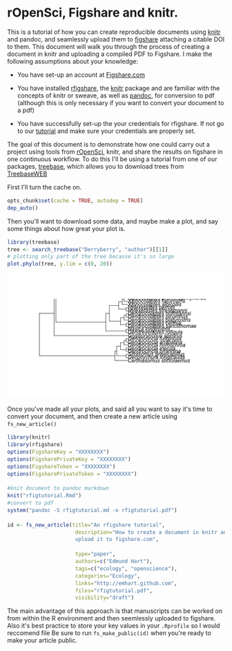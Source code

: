 rOpenSci, Figshare and knitr.
========================================================

This is a tutorial of how you can create reproducible documents using [knitr]( http://yihui.name/knitr/) and pandoc, and seamlessly upload them to [figshare](http;//www.figshare.com) attaching a citable DOI to them. This document will walk you through the process of creating a document in knitr and uploading a compiled PDF to Figshare.  I make the following assumptions about your knowledge:

* You have set-up an account at [Figshare.com](http://www.figshare.com)

* You have installed [rfigshare](http://cran.r-project.org/web/packages/rfigshare/index.html), the [knitr](http://yihui.name/knitr/) package and are familiar with the concepts of knitr or sweave, as well as [pandoc](http://johnmacfarlane.net/pandoc/), for conversion to pdf (although this is only necessary if you want to convert your document to a pdf)

* You have successfully set-up the your credentials for rfigshare.  If not go to our [tutorial](http://github.com/ropensci/rfigshare/blob/master/inst/doc/tutorial.md) and make sure your credentials are properly set.


The goal of this document is to demonstrate how one could carry out a project using tools from [rOpenSci](http://www.ropensci.org/), knitr, and share the results on figshare in one continuous workflow.  To do this I'll be using a tutorial from one of our packages, [treebase](http://cran.r-project.org/web/packages/treebase/), which allows you to download trees from [TreebaseWEB](http://treebase.org/treebase-web/home.html;jsessionid=A258F89FBF584F44E0CDB740B8ECF3A8)


First I'll turn the cache on.

```r
opts_chunk$set(cache = TRUE, autodep = TRUE)
dep_auto()
```

Then you'll want to download some data, and maybe make a plot, and say some things about how great your plot is.

```r
library(treebase)
tree <- search_treebase("Derryberry", "author")[[1]]
# plotting only part of the tree because it's so large
plot.phylo(tree, y.lim = c(0, 20))
```

![My amazing tree!](figure/unnamed-chunk-1.png) 


Once you've made all your plots, and said all you want to say it's time to convert your document, and then create a new article using `fs_new_article()`



```r
library(knitr)
library(rfigshare)
options(FigshareKey = "XXXXXXXX")
options(FigsharePrivateKey = "XXXXXXXX")
options(FigshareToken = "XXXXXXXX")
options(FigsharePrivateToken = "XXXXXXXX")

#knit document to pandoc markdown
knit("rfigtutorial.Rmd")
#convert to pdf
system("pandoc -S rfigtutorial.md -o rfigtutorial.pdf")

id <- fs_new_article(title="An rfigshare tutorial", 
                      description="How to create a document in knitr and 
                      upload it to figshare.com", 
                     
                      type="paper", 
                      authors=c("Edmund Hart"), 
                      tags=c("ecology", "openscience"), 
                      categories="Ecology", 
                      links="http://emhart.github.com", 
                      files="rfigtutorial.pdf",
                      visibility="draft")
```


The main advantage of this approach is that manuscripts can be worked on from within the R environment and then seemlessly uploaded to figshare. Also it's best practice to store your key values in your `.Rprofile` so I would reccomend file Be sure to run `fs_make_public(id)` when you're ready to make your article public.  


